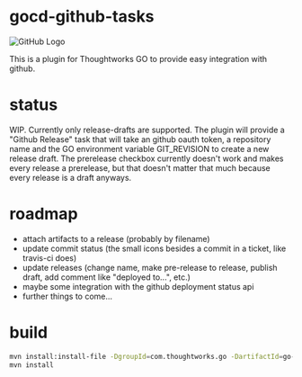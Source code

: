gocd-github-tasks
=================

![GitHub Logo](https://travis-ci.org/omigos/gocd-github-tasks.svg)

This is a plugin for Thoughtworks GO to provide easy integration with github.

status
======

WIP.
Currently only release-drafts are supported.
The plugin will provide a "Github Release" task that will take an github oauth token, a repository name and the 
GO environment variable GIT_REVISION to create a new release draft. The prerelease checkbox currently doesn't work and 
makes every release a prerelease, but that doesn't matter that much because every release is a draft anyways.

roadmap
=======

* attach artifacts to a release (probably by filename)
* update commit status (the small icons besides a commit in a ticket, like travis-ci does)
* update releases (change name, make pre-release to release, publish draft, add comment like "deployed to...", etc.)
* maybe some integration with the github deployment status api
* further things to come...

build
=====

```bash
mvn install:install-file -DgroupId=com.thoughtworks.go -DartifactId=go-plugin-api -Dversion=14.1.0 -Dpacking=jar -Dfile=lib/go-plugin-api-14.2.0.jar
mvn install
```
